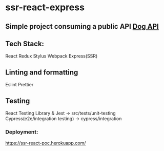 # ssr-react-express
## Simple project consuming a public API [Dog API](https://dog.ceo/dog-api/)

## Tech Stack:
React
Redux
Stylus
Webpack
Express(SSR)


## Linting and formatting
Eslint
Prettier


## Testing
React Testing Library & Jest -> src/tests/unit-testing
Cypress(e2e/integration testing) -> cypress/integration


### Deployment: 
https://ssr-react-poc.herokuapp.com/

